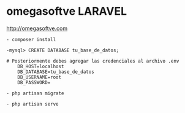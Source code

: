 # omegasoftve LARAVEL
http://omegasoftve.com

    - composer install

    -mysql> CREATE DATABASE tu_base_de_datos;

    # Posteriormente debes agregar las credenciales al archivo .env
        DB_HOST=localhost
        DB_DATABASE=tu_base_de_datos
        DB_USERNAME=root
        DB_PASSWORD=

    - php artisan migrate

    - php artisan serve

